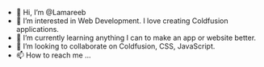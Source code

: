 - 👋 Hi, I’m @Lamareeb 
- 👀 I’m interested in Web Development.  I love creating Coldfusion applications.
- 🌱 I’m currently learning anything I can to make an app or website better.
- 💞️ I’m looking to collaborate on Coldfusion, CSS, JavaScript.
- 📫 How to reach me ...

<!---
Lamareeb/Lamareeb is a ✨ special ✨ repository because its `README.md` (this file) appears on your GitHub profile.
You can click the Preview link to take a look at your changes.
--->
